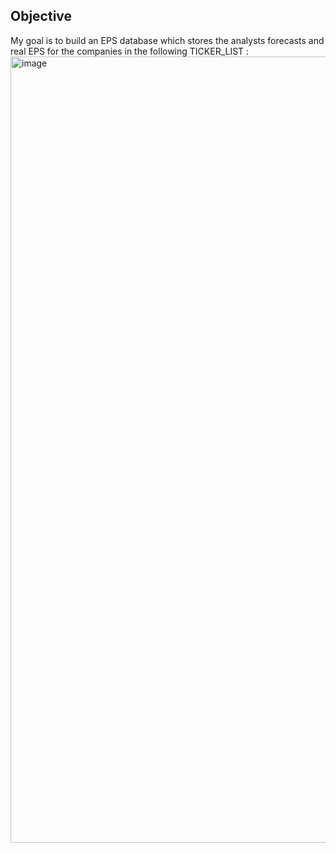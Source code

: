 ## Objective
My goal is to build an EPS database which stores the analysts forecasts and real EPS for the companies in the following TICKER_LIST :
<img width="1258" alt="image" src="https://github.com/TiffanyWilkins/Data-Management-for-Analytics-Project/assets/54362628/f45a1562-73d5-4d64-8157-4791a16d470a">


<!---
TiffanyWilkins/TiffanyWilkins is a ✨ special ✨ repository because its `README.md` (this file) appears on your GitHub profile.
You can click the Preview link to take a look at your changes.
--->
